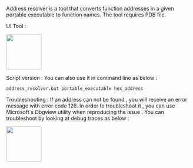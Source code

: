Address resolver is a tool that converts function addresses in a given portable executable to function names. The tool requires PDB file.

UI Tool : 

<img src="https://github.com/akhin/debug_and_dev_utilities/blob/master/address-resolver/images/address_resolver_ui.png" height="96px" align="center">

Script version : You can also use it in command line as below :

	address_resolver.bat portable_executable hex_address
	
Troubleshooting : If an address can not be found , you will receive an error message with error code 126. In order to troubleshoot it ,
you can use Microsoft`s Dbgview utility when reproducing the issue . You can troubleshoot by looking at debug traces as below :

<img src="https://github.com/akhin/debug_and_dev_utilities/blob/master/address-resolver/images/address_resolver_troubleshooting.png" height="96px" align="center">
